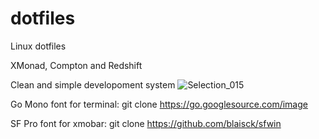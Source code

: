# dotfiles
Linux dotfiles

XMonad, Compton and Redshift

Clean and simple developoment system
![Selection_015](https://user-images.githubusercontent.com/644909/115985826-b3922200-a5be-11eb-83f5-81cbf5aac799.png)

Go Mono font for terminal: git clone https://go.googlesource.com/image

SF Pro font for xmobar: git clone https://github.com/blaisck/sfwin
